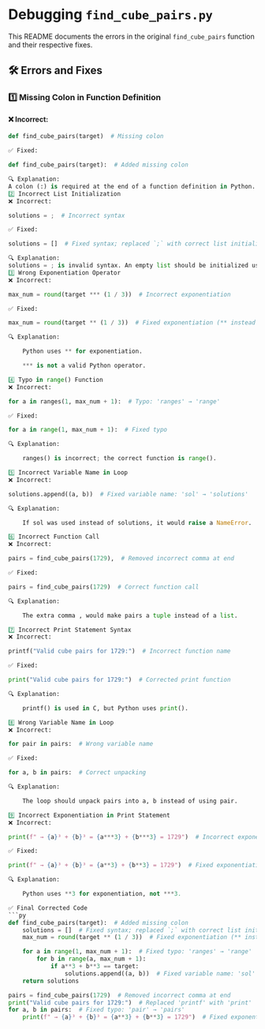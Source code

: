 # Debugging `find_cube_pairs.py`

This README documents the errors in the original `find_cube_pairs` function and their respective fixes.

## 🛠 Errors and Fixes

### 1️⃣ **Missing Colon in Function Definition**
#### ❌ Incorrect:
```python
def find_cube_pairs(target)  # Missing colon

✅ Fixed:

def find_cube_pairs(target):  # Added missing colon

🔍 Explanation:
A colon (:) is required at the end of a function definition in Python.
2️⃣ Incorrect List Initialization
❌ Incorrect:

solutions = ;  # Incorrect syntax

✅ Fixed:

solutions = []  # Fixed syntax; replaced `;` with correct list initialization

🔍 Explanation:
solutions = ; is invalid syntax. An empty list should be initialized using [].
3️⃣ Wrong Exponentiation Operator
❌ Incorrect:

max_num = round(target *** (1 / 3))  # Incorrect exponentiation

✅ Fixed:

max_num = round(target ** (1 / 3))  # Fixed exponentiation (** instead of ***)

🔍 Explanation:

    Python uses ** for exponentiation.

    *** is not a valid Python operator.

4️⃣ Typo in range() Function
❌ Incorrect:

for a in ranges(1, max_num + 1):  # Typo: 'ranges' → 'range'

✅ Fixed:

for a in range(1, max_num + 1):  # Fixed typo

🔍 Explanation:

    ranges() is incorrect; the correct function is range().

5️⃣ Incorrect Variable Name in Loop
❌ Incorrect:

solutions.append((a, b))  # Fixed variable name: 'sol' → 'solutions'

🔍 Explanation:

    If sol was used instead of solutions, it would raise a NameError.

6️⃣ Incorrect Function Call
❌ Incorrect:

pairs = find_cube_pairs(1729),  # Removed incorrect comma at end

✅ Fixed:

pairs = find_cube_pairs(1729)  # Correct function call

🔍 Explanation:

    The extra comma , would make pairs a tuple instead of a list.

7️⃣ Incorrect Print Statement Syntax
❌ Incorrect:

printf("Valid cube pairs for 1729:")  # Incorrect function name

✅ Fixed:

print("Valid cube pairs for 1729:")  # Corrected print function

🔍 Explanation:

    printf() is used in C, but Python uses print().

8️⃣ Wrong Variable Name in Loop
❌ Incorrect:

for pair in pairs:  # Wrong variable name

✅ Fixed:

for a, b in pairs:  # Correct unpacking

🔍 Explanation:

    The loop should unpack pairs into a, b instead of using pair.

9️⃣ Incorrect Exponentiation in Print Statement
❌ Incorrect:

print(f" → {a}³ + {b}³ = {a***3} + {b***3} = 1729")  # Incorrect exponentiation

✅ Fixed:

print(f" → {a}³ + {b}³ = {a**3} + {b**3} = 1729")  # Fixed exponentiation

🔍 Explanation:

    Python uses **3 for exponentiation, not ***3.

✅ Final Corrected Code
```py
def find_cube_pairs(target):  # Added missing colon
    solutions = []  # Fixed syntax; replaced `;` with correct list initialization
    max_num = round(target ** (1 / 3))  # Fixed exponentiation (** instead of ***)

    for a in range(1, max_num + 1):  # Fixed typo: 'ranges' → 'range'
        for b in range(a, max_num + 1):
            if a**3 + b**3 == target:
                solutions.append((a, b))  # Fixed variable name: 'sol' → 'solutions'
    return solutions

pairs = find_cube_pairs(1729)  # Removed incorrect comma at end
print("Valid cube pairs for 1729:")  # Replaced 'printf' with 'print'
for a, b in pairs:  # Fixed typo: 'pair' → 'pairs'
    print(f" → {a}³ + {b}³ = {a**3} + {b**3} = 1729")  # Fixed exponentiation (should be **3)

```
